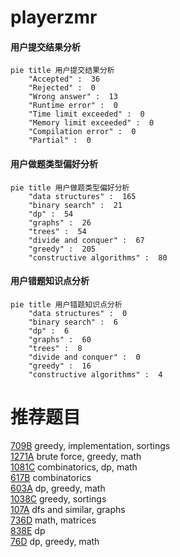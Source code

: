 # playerzmr

<!-- tabs:start -->



#### **用户提交结果分析**

```mermaid
pie title 用户提交结果分析
    "Accepted" :  36
    "Rejected" :  0
    "Wrong answer" :  13
    "Runtime error" :  0
    "Time limit exceeded" :  0
    "Memory limit exceeded" :  0
    "Compilation error" :  0
    "Partial" :  0
```

#### **用户做题类型偏好分析**

```mermaid
pie title 用户做题类型偏好分析
    "data structures" :  165
    "binary search" :  21
    "dp" :  54
    "graphs" :  26
    "trees" :  54
    "divide and conquer" :  67
    "greedy" :  205
    "constructive algorithms" :  80
```
#### **用户错题知识点分析**

```mermaid
pie title 用户错题知识点分析
    "data structures" :  0
    "binary search" :  6
    "dp" :  6
    "graphs" :  60
    "trees" :  8
    "divide and conquer" :  0
    "greedy" :  16
    "constructive algorithms" :  4
```



<!-- tabs:end -->
# 推荐题目
[709B](https://codeforces.com/contest/709/problem/B)		greedy,
                        implementation,
                        sortings		  
[1271A](https://codeforces.com/contest/1271/problem/A)		brute force,
                        greedy,
                        math		  
[1081C](https://codeforces.com/contest/1081/problem/C)		combinatorics,
                        dp,
                        math		  
[617B](https://codeforces.com/contest/617/problem/B)		combinatorics		  
[603A](https://codeforces.com/contest/603/problem/A)		dp,
                        greedy,
                        math		  
[1038C](https://codeforces.com/contest/1038/problem/C)		greedy,
                        sortings		  
[107A](https://codeforces.com/contest/107/problem/A)		dfs and similar,
                        graphs		  
[736D](https://codeforces.com/contest/736/problem/D)		math,
                        matrices		  
[838E](https://codeforces.com/contest/838/problem/E)		dp		  
[76D](https://codeforces.com/contest/76/problem/D)		dp,
                        greedy,
                        math		  
